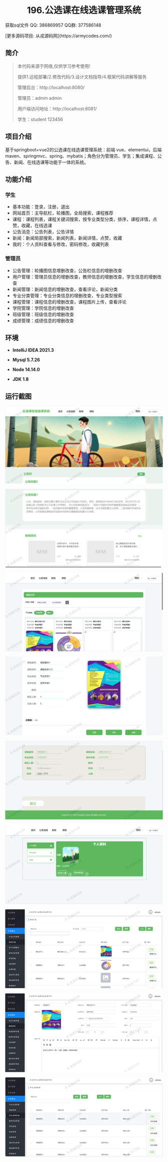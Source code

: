 <p><h1 align="center">196.公选课在线选课管理系统</h1></p>

<p> 获取sql文件 QQ: 386869957 QQ群: 377586148 </p>
<p> [更多源码项目: 从戎源码网](https://armycodes.com/) </p>

## 简介

> 本代码来源于网络,仅供学习参考使用!
>
> 提供1.远程部署/2.修改代码/3.设计文档指导/4.框架代码讲解等服务
> 
> 管理后台：http://localhost:8080/
> 
> 管理员：admin admin
> 
> 用户端访问地址：http://localhost:8081/
> 
> 学生：student 123456
> 

## 项目介绍
基于springboot+vue2的公选课在线选课管理系统：前端 vue、elementui，后端 maven、springmvc、spring、mybatis；角色分为管理员、学生；集成课程、公告、新闻、在线选课等功能于一体的系统。

## 功能介绍

### 学生

- 基本功能：登录，注册，退出
- 网站首页：主导航栏，轮播图，全局搜索，课程推荐
- 课程：课程列表，课程关键词搜索，按专业类型分类，排序，课程详情，点赞，收藏，在线选课
- 公告消息：公告列表，公告详情
- 新闻：新闻局部搜索，新闻列表，新闻详情，点赞，收藏
- 我的：个人资料查看与修改，密码修改，收藏列表

### 管理员

- 公告管理：轮播图信息增删改查，公告栏信息的增删改查
- 用户管理：管理员信息的增删改查，教师信息的增删改查，学生信息的增删改查
- 新闻管理：新闻信息的增删改查，查看评论，新闻分类
- 专业分类管理：专业分类信息的增删改查，专业类型搜索
- 课程管理：课程信息的增删改查，课程图片上传，查看评论
- 学院管理：学院信息的增删改查
- 班级管理：班级信息的增删改查
- 成绩管理：成绩信息的增删改查

## 环境

- <b>IntelliJ IDEA 2021.3</b>

- <b>Mysql 5.7.26</b>

- <b>Node 14.14.0</b>

- <b>JDK 1.8</b>

## 运行截图

![](screenshot/1.png)

![](screenshot/2.png)

![](screenshot/3.png)

![](screenshot/4.png)

![](screenshot/5.png)

![](screenshot/6.png)

![](screenshot/7.png)

![](screenshot/8.png)

![](screenshot/9.png)